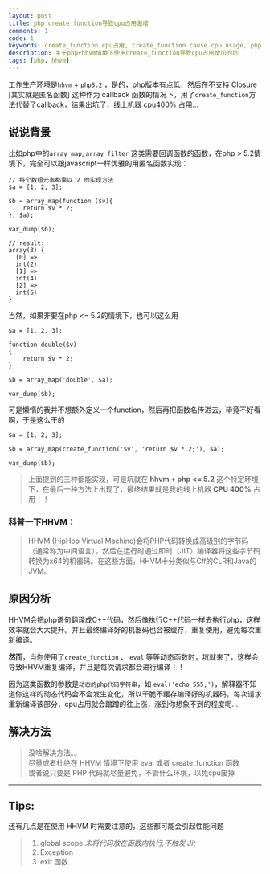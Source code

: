 ```yaml
---
layout: post
title: php create_function导致cpu占用激增
comments: 1
code: 1
keywords: create_function cpu占用, create_function cause cpu usage, php, hhvm
description: 关于php+hhvm情境下使用create_function导致cpu占用增加的坑
tags: [php, hhvm]
---
```


工作生产环境是`hhvm` + `php5.2` ，是的，php版本有点低，然后在不支持 Closure [其实就是匿名函数] 这种作为 callback 函数的情况下，用了`create_function`方法代替了callback，结果出坑了，线上机器 cpu400% 占用...

## 说说背景

比如php中的`array_map`, `array_filter` 这类需要回调函数的函数，在php > 5.2情境下，完全可以跟javascript一样优雅的用匿名函数实现：

```php?start_inline=1
// 每个数组元素都乘以 2 的实现方法
$a = [1, 2, 3];

$b = array_map(function ($v){
    return $v * 2;
}, $a);

var_dump($b);

// result:
array(3) {
  [0] =>
  int(2)
  [1] =>
  int(4)
  [2] =>
  int(6)
}
```

当然，如果非要在php <= 5.2的情境下，也可以这么用

```php?start_inline=1
$a = [1, 2, 3];

function double($v)
{
    return $v * 2;
}

$b = array_map('double', $a);

var_dump($b);
```

可是懒惰的我并不想额外定义一个function，然后再把函数名传进去，毕竟不好看啊，于是这么干的

```php?start_inline=1
$a = [1, 2, 3];

$b = array_map(create_function('$v', 'return $v * 2;'), $a);

var_dump($b);
```

> 上面提到的三种都能实现，可是坑就在 **hhvm + php <= 5.2** 这个特定环境下，在最后一种方法上出现了，最终结果就是我的线上机器 **CPU 400%** 占用！！

### 科普一下HHVM：

> HHVM (HipHop Virtual Machine)会将PHP代码转换成高级别的字节码（通常称为中间语言）。然后在运行时通过即时（JIT）编译器将这些字节码转换为x64的机器码。在这些方面，HHVM十分类似与C#的CLR和Java的JVM。

## 原因分析

HHVM会把php语句翻译成C++代码，然后像执行C++代码一样去执行php，这样效率就会大大提升。并且最终编译好的机器码也会被缓存，重复使用，避免每次重新编译。

**然而**，当你使用了`create_function` 、 `eval` 等等动态函数时，坑就来了，这样会导致HHVM重复编译，并且是每次请求都会进行编译！！

因为这类函数的参数是`动态的php代码字符串`，如 `eval('echo 555;')`，解释器不知道你这样的动态代码会不会发生变化，所以干脆不缓存编译好的机器码，每次请求重新编译该部分，cpu占用就会蹭蹭的往上涨，涨到你想象不到的程度呢...

## 解决方法

> 没啥解决方法。。
<br>尽量或者杜绝在 HHVM 情境下使用 eval 或者 create_function 函数
<br>或者说只要是 PHP 代码就尽量避免，不管什么环境，以免cpu废掉

-------

## Tips:

还有几点是在使用 HHVM 时需要注意的，这些都可能会引起性能问题

> 1. global scope *未将代码放在函数内执行,不触发 Jit*
> 2. Exception
> 3. exit 函数
